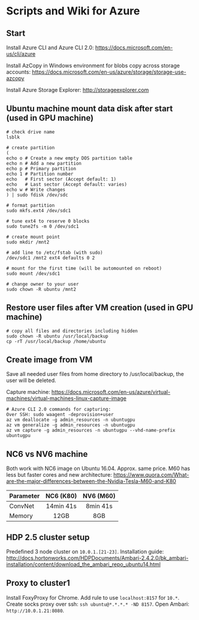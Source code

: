 # Scripts and Wiki for Azure

## Start
Install Azure CLI and Azure CLI 2.0: 
https://docs.microsoft.com/en-us/cli/azure

Install AzCopy in Windows environment for blobs copy across storage accounts: 
https://docs.microsoft.com/en-us/azure/storage/storage-use-azcopy

Install Azure Storage Explorer: 
http://storageexplorer.com

## Ubuntu machine mount data disk after start (used in GPU machine)
```
# check drive name
lsblk

# create partition
(
echo o # Create a new empty DOS partition table
echo n # Add a new partition
echo p # Primary partition
echo 1 # Partition number
echo   # First sector (Accept default: 1)
echo   # Last sector (Accept default: varies)
echo w # Write changes
) | sudo fdisk /dev/sdc

# format partition
sudo mkfs.ext4 /dev/sdc1

# tune ext4 to reserve 0 blocks
sudo tune2fs -m 0 /dev/sdc1

# create mount point
sudo mkdir /mnt2

# add line to /etc/fstab (with sudo)
/dev/sdc1 /mnt2 ext4 defaults 0 2

# mount for the first time (will be automounted on reboot)
sudo mount /dev/sdc1

# change owner to your user
sudo chown -R ubuntu /mnt2
```

## Restore user files after VM creation (used in GPU machine)

```
# copy all files and directories including hidden
sudo chown -R ubuntu /usr/local/backup
cp -rT /usr/local/backup /home/ubuntu
```

## Create image from VM

Save all needed user files from home directory to /usr/local/backup, the user will be deleted.
  
Capture machine: https://docs.microsoft.com/en-us/azure/virtual-machines/virtual-machines-linux-capture-image

```
# Azure CLI 2.0 commands for capturing:
Over SSH: sudo waagent -deprovision+user
az vm deallocate -g admin_resources -n ubuntugpu
az vm generalize -g admin_resources -n ubuntugpu
az vm capture -g admin_resources -n ubuntugpu --vhd-name-prefix ubuntugpu
```

## NC6 vs NV6 machine

Both work with NC6 image on Ubuntu 16.04.
Approx. same price.
M60 has less but faster cores and new architecture: 
https://www.quora.com/What-are-the-major-differences-between-the-Nvidia-Tesla-M60-and-K80

| Parameter     | NC6 (K80)     | NV6 (M60)    |
| ------------- |:-------------:|:------------:|
| ConvNet       | 14min 41s     | 8min 41s     |
| Memory        | 12GB          | 8GB          |


## HDP 2.5 cluster setup
Predefined 3 node cluster on `10.0.1.[21-23]`.
Installation guide: http://docs.hortonworks.com/HDPDocuments/Ambari-2.4.2.0/bk_ambari-installation/content/download_the_ambari_repo_ubuntu14.html

## Proxy to cluster1
Install FoxyProxy for Chrome.
Add rule to use `localhost:8157` for `10.*`.
Create socks proxy over ssh: `ssh ubuntu@*.*.*.* -ND 8157`.
Open Ambari: `http://10.0.1.21:8080`.